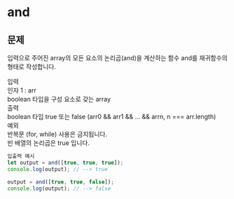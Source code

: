 # and

## 문제
입력으로 주어진 array의 모든 요소의 논리곱(and)을 계산하는 함수 and를 재귀함수의 형태로 작성합니다.

입력  
인자 1 : arr  
boolean 타입을 구성 요소로 갖는 array  
출력  
boolean 타입 true 또는 false (arr0 && arr1 && ... && arrn, n === arr.length)  
예외  
반복문 (for, while) 사용은 금지됩니다.  
빈 배열의 논리곱은 true 입니다.  

```js
입출력 예시
let output = and([true, true, true]);
console.log(output); // --> true

output = and([true, true, false]);
console.log(output); // --> false
```